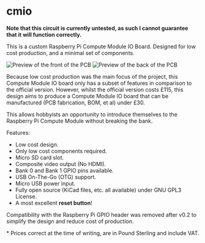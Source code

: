 # cmio

**Note that this circuit is currently untested, as such I cannot guarantee that
it will function correctly.**

This is a custom Raspberry Pi Compute Module IO Board. Designed for low cost
production, and a minimal set of components.

![Preview of the front of the PCB](https://github.com/deltabeard/cmio/raw/master/out/cmio_top.png)
![Preview of the back of the PCB](https://github.com/deltabeard/cmio/raw/master/out/cmio_bottom.png)

Because low cost production was the main focus of the project, this Compute
Module IO board only has a subset of features in comparison to the official
version. However, whilst the official version costs £115, this design aims to
produce a Compute Module IO board that can be manufactured (PCB fabrication,
BOM, et al) under £30.

This allows hobbyists an opportunity to introduce themselves to the Raspberry
Pi Compute Module without breaking the bank.

Features:
* Low cost design.
* Only low cost components required.
* Micro SD card slot.
* Composite video output (No HDMI).
* Bank 0 and Bank 1 GPIO pins available.
* USB On-The-Go (OTG) support.
* Micro USB power input.
* Fully open source (KiCad files, etc. all available) under GNU GPL3 License.
* A most excellent **reset button**!

Compatibility with the Raspberry Pi GPIO header was removed after v0.2 to
simplify the design and reduce cost of production.

\* Prices correct at the time of writing, are in Pound Sterling and include
VAT.
